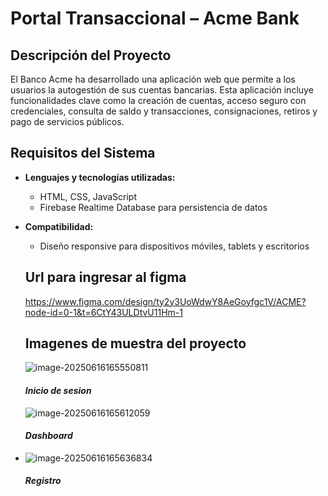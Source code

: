 # Portal Transaccional – Acme Bank

## Descripción del Proyecto

El Banco Acme ha desarrollado una aplicación web que permite a los usuarios la autogestión de sus cuentas bancarias. Esta aplicación incluye funcionalidades clave como la creación de cuentas, acceso seguro con credenciales, consulta de saldo y transacciones, consignaciones, retiros y pago de servicios públicos.

## Requisitos del Sistema

- **Lenguajes y tecnologías utilizadas:**  

  - HTML, CSS, JavaScript  
  - Firebase Realtime Database para persistencia de datos  

- **Compatibilidad:**  

  - Diseño responsive para dispositivos móviles, tablets y escritorios

  

  

  ## Url para ingresar al figma

  https://www.figma.com/design/ty2y3UoWdwY8AeGoyfgc1V/ACME?node-id=0-1&t=6CtY43ULDtvU11Hm-1

  ##   Imagenes de muestra del proyecto 

  ![image-20250616165550811](C:\Users\Nicolas\AppData\Roaming\Typora\typora-user-images\image-20250616165550811.png)

  #### *Inicio de sesion*

  ![image-20250616165612059](C:\Users\Nicolas\AppData\Roaming\Typora\typora-user-images\image-20250616165612059.png)

  #### *Dashboard* 

- ![image-20250616165636834](C:\Users\Nicolas\AppData\Roaming\Typora\typora-user-images\image-20250616165636834.png)

  #### *Registro* 

###### 
